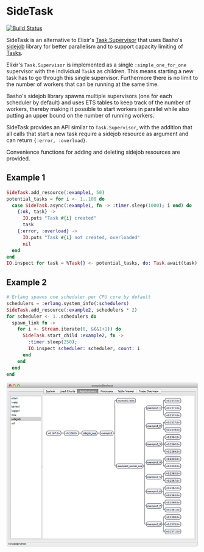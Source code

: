 SideTask
========

[![Build Status](https://travis-ci.org/PSPDFKit-labs/sidetask.svg)](https://travis-ci.org/PSPDFKit-labs/sidetask)

SideTask is an alternative to Elixir's
[Task.Supervisor](http://elixir-lang.org/docs/stable/elixir/Task.Supervisor.html) that uses Basho's
[sidejob](https://github.com/basho/sidejob) library for better parallelism and to support capacity
limiting of [Tasks](http://elixir-lang.org/docs/stable/elixir/Task.html).

Elixir's `Task.Supervisor` is implemented as a single `:simple_one_for_one` supervisor with the
individual `Task`s as children. This means starting a new task has to go through this single
supervisor. Furthermore there is no limit to the number of workers that can be running at the same
time.

Basho's sidejob library spawns multiple supervisors (one for each scheduler by default) and
uses ETS tables to keep track of the number of workers, thereby making it possible to start
workers in parallel while also putting an upper bound on the number of running workers.

SideTask provides an API similar to `Task.Supervisor`, with the addition that all calls that
start a new task require a sidejob resource as argument and can return `{:error, :overload}`.

Convenience functions for adding and deleting sidejob resources are provided.

## Example 1

```elixir
SideTask.add_resource(:example1, 50)
potential_tasks = for i <- 1..100 do
  case SideTask.async(:example1, fn -> :timer.sleep(1000); i end) do
    {:ok, task} ->
      IO.puts "Task #{i} created"
      task
    {:error, :overload} ->
      IO.puts "Task #{i} not created, overloaded"
      nil
  end
end
IO.inspect for task = %Task{} <- potential_tasks, do: Task.await(task)
```

## Example 2

```elixir
# Erlang spawns one scheduler per CPU core by default
schedulers = :erlang.system_info(:schedulers)
SideTask.add_resource(:example2, schedulers * 2)
for scheduler <- 1..schedulers do
  spawn_link fn ->
    for i <- Stream.iterate(0, &(&1+1)) do
      SideTask.start_child :example2, fn ->
        :timer.sleep(250);
        IO.inspect scheduler: scheduler, count: i
      end
    end
  end
end
```

![Observer while running example 2](https://raw.githubusercontent.com/MSch/sidetask/gh-pages/observer.png)
